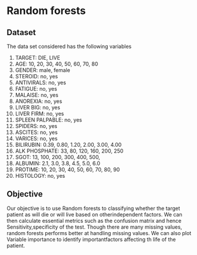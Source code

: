 # Random forests

## Dataset
The data set considered has the following variables
1. TARGET: DIE, LIVE 
2. AGE: 10, 20, 30, 40, 50, 60, 70, 80 
3. GENDER: male, female 
4. STEROID: no, yes 
5. ANTIVIRALS: no, yes 
6. FATIGUE: no, yes 
7. MALAISE: no, yes 
8. ANOREXIA: no, yes 
9. LIVER BIG: no, yes 
10. LIVER FIRM: no, yes 
11. SPLEEN PALPABLE: no, yes 
12. SPIDERS: no, yes 
13. ASCITES: no, yes 
14. VARICES: no, yes 
15. BILIRUBIN: 0.39, 0.80, 1.20, 2.00, 3.00, 4.00  
16. ALK PHOSPHATE: 33, 80, 120, 160, 200, 250 
17. SGOT: 13, 100, 200, 300, 400, 500, 
18. ALBUMIN: 2.1, 3.0, 3.8, 4.5, 5.0, 6.0 
19. PROTIME: 10, 20, 30, 40, 50, 60, 70, 80, 90 
20. HISTOLOGY: no, yes

## Objective
Our objective is to use Random forests to classifying whether the target patient as will die or will live based on otherindependent factors. We can then calculate essential metrics such as the confusion matrix and hence Sensitivity,specificity of the test.
Though there are many missing values, random forests performs better at handling missing values. We can also plot Variable importance to identify importantfactors affecting th life of the patient.
